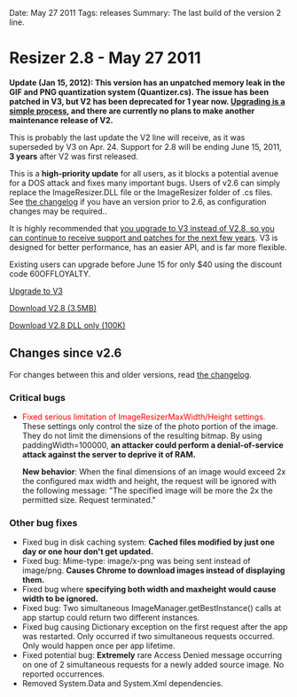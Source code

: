 Date: May 27 2011
Tags: releases
Summary: The last build of the version 2 line.

# Resizer 2.8 - May 27 2011


**Update (Jan 15, 2012): This version has an unpatched memory leak in the GIF and PNG quantization system (Quantizer.cs). The issue has been patched in V3, but V2 has been deprecated for 1 year now. [Upgrading is a simple process](/docs/2to3/), and there are currently no plans to make another maintenance release of V2.**

This is probably the last update the V2 line will receive, as it was superseded by V3 on Apr. 24. Support for 2.8 will be ending June 15, 2011, **3 years** after V2 was first released.

This is a **high-priority update** for all users, as it blocks a potential avenue for a DOS attack and fixes many important bugs. Users of v2.6 can simply replace the ImageResizer.DLL file or the ImageResizer folder of .cs files. See [the changelog](/docs/v2/changelog) if you have an version prior to 2.6, as configuration changes may be required..


It is highly recommended that [you upgrade to V3 instead of V2.8, so you can continue to receive support and patches for the next few years](/docs/2to3/). V3 is designed for better performance, has an easier API, and is far more flexible. 

Existing users can upgrade before June 15 for only $40 using the discount code 60OFFLOYALTY.

<a href="/docs/2to3/" class="awesome green">Upgrade to V3</a>

<a href="http://downloads.imageresizing.net/ImageResizer2.8-full-may-27-2011.zip" class="awesome black">Download V2.8 (3.5MB)</a>

<a href="http://downloads.imageresizing.net/ImageResizer2.8-core-may-27-2011.zip" class="awesome black">Download V2.8 DLL only (100K)</a>


## Changes since v2.6

For changes between this and older versions,  read [the changelog](/docs/v2/changelog).

### Critical bugs

* <span style="color:red;">Fixed serious limitation of ImageResizerMaxWidth/Height settings.</span>  
  These settings only control the size of the photo portion of the image. They do not limit the dimensions of the resulting bitmap. By using paddingWidth=100000, **an attacker could perform a denial-of-service attack against the server to deprive it of RAM.**
  
  **New behavior**: When the final dimensions of an image would exceed 2x the configured max width and height, the request will be ignored with the following message: "The specified image will be more the 2x the permitted size. Request terminated."


### Other bug fixes

* Fixed bug in disk caching system: **Cached files modified by just one day or one hour don't get updated.**
* Fixed bug: Mime-type: image/x-png was being sent instead of image/png. **Causes Chrome to download images instead of displaying them.**
* Fixed bug where **specifying both width and maxheight would cause width to be ignored.**
* Fixed bug: Two simultaneous ImageManager.getBestInstance() calls at app startup could return two different instances.
* Fixed bug causing Dictionary exception on the first request after the app was restarted. Only occurred if two simultaneous requests occurred. Only would happen once per app lifetime. 
* Fixed potential bug: **Extremely** rare Access Denied message occurring on one of 2 simultaneous requests for a newly added source image. No reported occurrences.
* Removed System.Data and System.Xml dependencies.